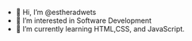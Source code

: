 - 👋 Hi, I’m @estheradwets
- 👀 I’m interested in Software Development
- 🌱 I’m currently learning HTML,CSS, and JavaScript.

<!---
estheradwets/estheradwets is a ✨ special ✨ repository because its `README.md` (this file) appears on your GitHub profile.
You can click the Preview link to take a look at your changes.
--->
